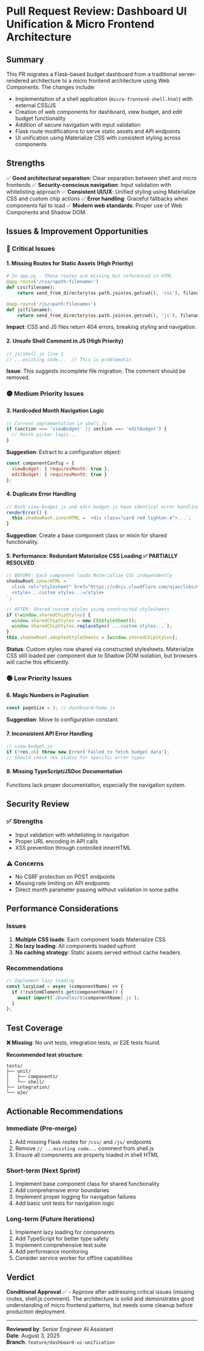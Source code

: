 # Pull Request Review: Dashboard UI Unification & Micro Frontend Architecture

## Summary

This PR migrates a Flask-based budget dashboard from a traditional server-rendered architecture to a micro frontend architecture using Web Components. The changes include:

- Implementation of a shell application (`micro-frontend-shell.html`) with external CSS/JS
- Creation of web components for dashboard, view budget, and edit budget functionality
- Addition of secure navigation with input validation
- Flask route modifications to serve static assets and API endpoints
- UI unification using Materialize CSS with consistent styling across components

## Strengths

✅ **Good architectural separation**: Clear separation between shell and micro frontends
✅ **Security-conscious navigation**: Input validation with whitelisting approach
✅ **Consistent UI/UX**: Unified styling using Materialize CSS and custom chip actions
✅ **Error handling**: Graceful fallbacks when components fail to load
✅ **Modern web standards**: Proper use of Web Components and Shadow DOM

## Issues & Improvement Opportunities

### 🔴 Critical Issues

#### 1. **Missing Routes for Static Assets (High Priority)**
```python
# In app.py - These routes are missing but referenced in HTML
@app.route('/css/<path:filename>')
def css(filename):
    return send_from_directory(os.path.join(os.getcwd(), 'css'), filename)

@app.route('/js/<path:filename>')
def js(filename):
    return send_from_directory(os.path.join(os.getcwd(), 'js'), filename)
```
**Impact**: CSS and JS files return 404 errors, breaking styling and navigation.

#### 2. **Unsafe Shell Comment in JS (High Priority)**
```javascript
// js/shell.js line 1
// ...existing code...  // This is problematic
```
**Issue**: This suggests incomplete file migration. The comment should be removed.

### 🟡 Medium Priority Issues

#### 3. **Hardcoded Month Navigation Logic**
```javascript
// Current implementation in shell.js
if (section === 'viewBudget' || section === 'editBudget') {
  // Month picker logic...
}
```
**Suggestion**: Extract to a configuration object:
```javascript
const componentConfig = {
  viewBudget: { requiresMonth: true },
  editBudget: { requiresMonth: true }
};
```

#### 4. **Duplicate Error Handling**
```javascript
// Both view-budget.js and edit-budget.js have identical error handling
renderError() {
  this.shadowRoot.innerHTML = `<div class="card red lighten-4">...`;
}
```
**Suggestion**: Create a base component class or mixin for shared functionality.

#### 5. **Performance: Redundant Materialize CSS Loading** ✅ **PARTIALLY RESOLVED**
```javascript
// BEFORE: Each component loads Materialize CSS independently
shadowRoot.innerHTML = `
  <link rel="stylesheet" href="https://cdnjs.cloudflare.com/ajax/libs/materialize/1.0.0/css/materialize.min.css">
  <style>...custom styles...</style>
`;

// AFTER: Shared custom styles using constructed stylesheets
if (!window.sharedChipStyles) {
  window.sharedChipStyles = new CSSStyleSheet();
  window.sharedChipStyles.replaceSync(`...custom styles...`);
}
this.shadowRoot.adoptedStyleSheets = [window.sharedChipStyles];
```
**Status**: Custom styles now shared via constructed stylesheets. Materialize CSS still loaded per component due to Shadow DOM isolation, but browsers will cache this efficiently.

### 🟢 Low Priority Issues

#### 6. **Magic Numbers in Pagination**
```javascript
const pageSize = 3; // dashboard-home.js
```
**Suggestion**: Move to configuration constant.

#### 7. **Inconsistent API Error Handling**
```javascript
// view-budget.js
if (!res.ok) throw new Error('Failed to fetch budget data');
// Should check res.status for specific error types
```

#### 8. **Missing TypeScript/JSDoc Documentation**
Functions lack proper documentation, especially the navigation system.

## Security Review

### ✅ Strengths
- Input validation with whitelisting in navigation
- Proper URL encoding in API calls
- XSS prevention through controlled innerHTML

### ⚠️ Concerns
- No CSRF protection on POST endpoints
- Missing rate limiting on API endpoints
- Direct month parameter passing without validation in some paths

## Performance Considerations

### Issues
1. **Multiple CSS loads**: Each component loads Materialize CSS
2. **No lazy loading**: All components loaded upfront
3. **No caching strategy**: Static assets served without cache headers

### Recommendations
```javascript
// Implement lazy loading
const lazyLoad = async (componentName) => {
  if (!customElements.get(componentName)) {
    await import(`/bundles/${componentName}.js`);
  }
};
```

## Test Coverage

**❌ Missing**: No unit tests, integration tests, or E2E tests found.

**Recommended test structure**:
```
tests/
├── unit/
│   ├── components/
│   └── shell/
├── integration/
└── e2e/
```

## Actionable Recommendations

### Immediate (Pre-merge)
1. Add missing Flask routes for `/css/` and `/js/` endpoints
2. Remove `// ...existing code...` comment from shell.js
3. Ensure all components are properly loaded in shell HTML

### Short-term (Next Sprint)
1. Implement base component class for shared functionality
2. Add comprehensive error boundaries
3. Implement proper logging for navigation failures
4. Add basic unit tests for navigation logic

### Long-term (Future Iterations)
1. Implement lazy loading for components
2. Add TypeScript for better type safety
3. Implement comprehensive test suite
4. Add performance monitoring
5. Consider service worker for offline capabilities

## Verdict

**Conditional Approval** ✅ - Approve after addressing critical issues (missing routes, shell.js comment). The architecture is solid and demonstrates good understanding of micro frontend patterns, but needs some cleanup before production deployment.

---

**Reviewed by**: Senior Engineer AI Assistant  
**Date**: August 3, 2025  
**Branch**: `feature/dashboard-ui-unification`
